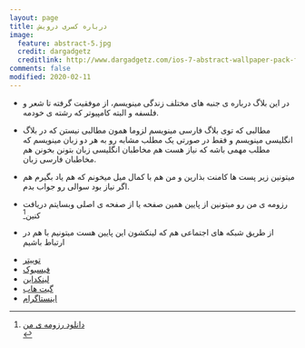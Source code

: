 ```yaml
---
layout: page
title: درباره کسری درویش
image:
  feature: abstract-5.jpg
  credit: dargadgetz
  creditlink: http://www.dargadgetz.com/ios-7-abstract-wallpaper-pack-for-iphone-5-and-ipod-touch-retina/
comments: false
modified: 2020-02-11
---
```





* در این بلاگ درباره ی جنبه های مختلف زندگی مینویسم، از موفقیت گرفته تا شعر و فلسفه و البته کامپیوتر که رشته ی خودمه.

* مطالبی که توی بلاگ فارسی مینویسم لزوما همون مطالبی نیستن که در بلاگ انگلیسی مینویسم و فقط در صورتی یک مطلب مشابه رو به هر دو زبان مینویسم که مطلب مهمی باشه که نیاز هست هم مخاطبان انگلیسی زبان بتونن بخونن هم مخاطبان فارسی زبان.

* میتونین زیر پست ها کامنت بذارین و من هم با کمال میل میخونم که هم یاد بگیرم هم اگر نیاز بود سوالی رو جواب بدم.

* رزومه ی من رو میتونین از پایین همین صفحه یا از صفحه ی اصلی وبسایتم دریافت کنین[^1]

* از طریق شبکه های اجتماعی هم که لینکشون این پایین هست میتونیم با هم در ارتباط باشیم


<ul class="socialcount socialcount-small inline-list">
  <li>
	  <a href="https://twitter.com/{{ site.owner.twitter }}"><i class="fa fa-fw fa-twitter"></i> توییتر</a>
  </li>
  <li>
		<a href="https://facebook.com/{{ site.owner.facebook }}"><i class="fa fa-fw fa-facebook"></i> فیسبوک</a>
  </li>
  <li>
		<a href="https://linkedin.com/in/{{ site.owner.linkedin }}"><i class="fa fa-fw fa-linkedin"></i> لینکداین</a>
  </li>
  <li>
    <a href="https://github.com/{{ site.owner.github }}"><i class="fa fa-fw fa-github"></i> گیت هاب</a>
  </li>
  <li>
		<a href="https://instagram.com/{{ site.owner.instagram }}"><i class="fa fa-fw fa-instagram"></i> اینستاگرام</a>
  </li>  
</ul>

[^1]:<div markdown="0"><a href="https://kasraprime.com/Resume_Kasra_Darvish.pdf" class="btn btn-success">دانلود رزومه ی من</a></div>
